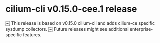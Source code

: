 # cilium-cli v0.15.0-cee.1 release
￼
This release is based on v0.15.0 cilium-cli and adds cilium-ce specific sysdump collectors.
￼
Future releases might see additional enterprise-specific features.
